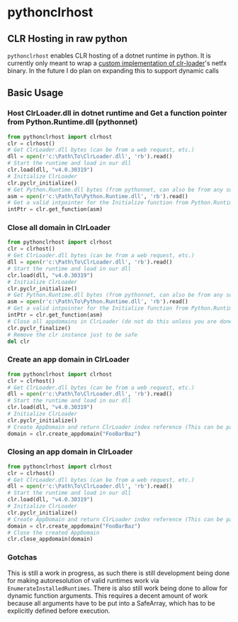 # pythonclrhost
## CLR Hosting in raw python

`pythonclrhost` enables CLR hosting of a dotnet runtime in python. It is currently only meant to wrap a [custom implementation of clr-loader](https://github.com/rkbennett/clr-loader)'s netfx binary. In the future I do plan on expanding this to support dynamic calls

## Basic Usage

### Host ClrLoader.dll in dotnet runtime and Get a function pointer from Python.Runtime.dll (pythonnet)
```python
from pythonclrhost import clrhost
clr = clrhost()
# Get ClrLoader.dll bytes (can be from a web request, etc.)
dll = open(r'c:\Path\To\ClrLoader.dll', 'rb').read()
# Start the runtime and load in our dll
clr.load(dll, "v4.0.30319")
# Initialize ClrLoader
clr.pyclr_initialize()
# Get Python.Runtime.dll bytes (from pythonnet, can also be from any source that returns bytes)
asm = open(r'c:\Path\To\Python.Runtime.dll', 'rb').read()
# Get a valid intpointer for the Initialize function from Python.Runtime.Loader
intPtr = clr.get_function(asm)
```

### Close all domain in ClrLoader
```python
from pythonclrhost import clrhost
clr = clrhost()
# Get ClrLoader.dll bytes (can be from a web request, etc.)
dll = open(r'c:\Path\To\ClrLoader.dll', 'rb').read()
# Start the runtime and load in our dll
clr.load(dll, "v4.0.30319")
# Initialize ClrLoader
clr.pyclr_initialize()
# Get Python.Runtime.dll bytes (from pythonnet, can also be from any source that returns bytes)
asm = open(r'c:\Path\To\Python.Runtime.dll', 'rb').read()
# Get a valid intpointer for the Initialize function from Python.Runtime.Loader
intPtr = clr.get_function(asm)
# Close all appdomains in ClrLoader (do not do this unless you are done interacting with this instance)
clr.pyclr_finalize()
# Remove the clr instance just to be safe
del clr
```

### Create an app domain in ClrLoader
```python
from pythonclrhost import clrhost
clr = clrhost()
# Get ClrLoader.dll bytes (can be from a web request, etc.)
dll = open(r'c:\Path\To\ClrLoader.dll', 'rb').read()
# Start the runtime and load in our dll
clr.load(dll, "v4.0.30319")
# Initialize ClrLoader
clr.pyclr_initialize()
# Create AppDomain and return ClrLoader index reference (This can be passed into Get function later if you load an assembly into it)
domain = clr.create_appdomain("FooBarBaz")
```

### Closing an app domain in ClrLoader
```python
from pythonclrhost import clrhost
clr = clrhost()
# Get ClrLoader.dll bytes (can be from a web request, etc.)
dll = open(r'c:\Path\To\ClrLoader.dll', 'rb').read()
# Start the runtime and load in our dll
clr.load(dll, "v4.0.30319")
# Initialize ClrLoader
clr.pyclr_initialize()
# Create AppDomain and return ClrLoader index reference (This can be passed into Get function later if you load an assembly into it)
domain = clr.create_appdomain("FooBarBaz")
# Close the created AppDomain
clr.close_appdomain(domain)
```

### Gotchas

This is still a work in progress, as such there is still development being done for making autoresolution of valid runtimes work via `EnumerateInstalledRuntimes`. There is also still work being done to allow for dynamic function arguments. This requires a decent amount of work because all arguments have to be put into a SafeArray, which has to be explicitly defined before execution.
